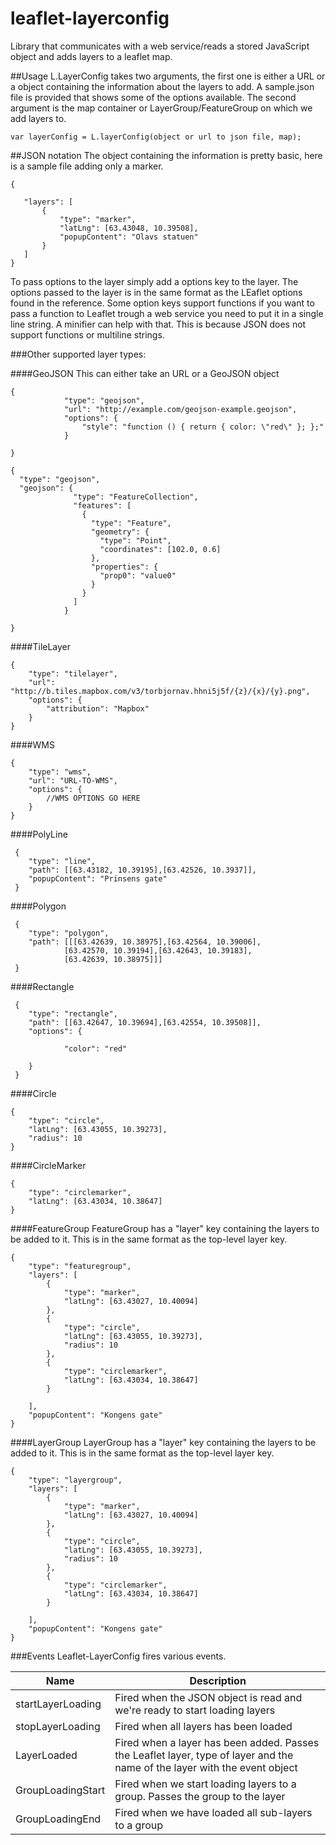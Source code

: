 leaflet-layerconfig
===================

Library that communicates with a web service/reads a stored JavaScript object and adds layers to a leaflet map.



##Usage
L.LayerConfig takes two arguments, the first one is either a URL or a object containing the information about the layers to add. A sample.json file is provided that shows some of the options available.
The second argument is the map container or LayerGroup/FeatureGroup on which we add layers to.

```
var layerConfig = L.layerConfig(object or url to json file, map);
```

##JSON notation
The object containing the information is pretty basic, here is a sample file adding only a marker.
 ```
{
    
    "layers": [
        {
            "type": "marker",
            "latLng": [63.43048, 10.39508],
            "popupContent": "Olavs statuen"
        }
    ]
}
 ```

 To pass options to the layer simply add a options key to the layer. The options passed to the layer is in the same format as the LEaflet options found in the reference.
 Some option keys support functions if you want to pass a function to Leaflet trough a web service you need to put it in a single line string. A minifier can help with that. This is because JSON does not support functions or multiline strings.

 ###Other supported layer types:

####GeoJSON
This can either take an URL or a GeoJSON object

```
{
         	"type": "geojson",
         	"url": "http://example.com/geojson-example.geojson",
         	"options": {
         		"style": "function () { return { color: \"red\" }; };"
         	}

}
```

```
{
  "type": "geojson",
  "geojson": {
			  "type": "FeatureCollection",
			  "features": [
			    {
			      "type": "Feature",
			      "geometry": {
			        "type": "Point",
			        "coordinates": [102.0, 0.6]
			      },
			      "properties": {
			        "prop0": "value0"
			      }
			    }
			  ]
			}

}
```
####TileLayer
```
{
    "type": "tilelayer",
    "url": "http://b.tiles.mapbox.com/v3/torbjornav.hhni5j5f/{z}/{x}/{y}.png",
    "options": {
        "attribution": "Mapbox"
    }
}
```
####WMS
```
{
    "type": "wms",
    "url": "URL-TO-WMS",
    "options": {
        //WMS OPTIONS GO HERE
    }
}
```
####PolyLine
```
 {
    "type": "line",
    "path": [[63.43182, 10.39195],[63.42526, 10.3937]],
    "popupContent": "Prinsens gate"
 }
```
####Polygon
```
 {
    "type": "polygon",
    "path": [[[63.42639, 10.38975],[63.42564, 10.39006],
    	    [63.42570, 10.39194],[63.42643, 10.39183],
    	    [63.42639, 10.38975]]]
 }
```
####Rectangle
```
 {
    "type": "rectangle",
    "path": [[63.42647, 10.39694],[63.42554, 10.39508]],
    "options": {
        
            "color": "red"
        
    }
 }
```
####Circle
```
{ 
    "type": "circle",
    "latLng": [63.43055, 10.39273],
    "radius": 10
}
```
####CircleMarker
```
{
    "type": "circlemarker",
    "latLng": [63.43034, 10.38647]
}
```

####FeatureGroup
FeatureGroup has a "layer" key containing the layers to be added to it. This is in the same format as the top-level layer key.
```
{
    "type": "featuregroup",
    "layers": [
        {
            "type": "marker",
            "latLng": [63.43027, 10.40094]
        },
        { 
            "type": "circle",
            "latLng": [63.43055, 10.39273],
            "radius": 10
        },
        {
            "type": "circlemarker",
            "latLng": [63.43034, 10.38647]
        }

    ],
    "popupContent": "Kongens gate"
}
```
####LayerGroup
LayerGroup has a "layer" key containing the layers to be added to it. This is in the same format as the top-level layer key.
```
{
    "type": "layergroup",
    "layers": [
        {
            "type": "marker",
            "latLng": [63.43027, 10.40094]
        },
        { 
            "type": "circle",
            "latLng": [63.43055, 10.39273],
            "radius": 10
        },
        {
            "type": "circlemarker",
            "latLng": [63.43034, 10.38647]
        }

    ],
    "popupContent": "Kongens gate"
}
```
###Events
Leaflet-LayerConfig fires various events.

| Name | Description |
| ---- | ----------- |
| startLayerLoading |Fired when the JSON object is read and we're ready to start loading layers |
| stopLayerLoading | Fired when all layers has been loaded |
| LayerLoaded | Fired when a layer has been added. Passes the Leaflet layer, type of layer and the name of the layer with the event object |
| GroupLoadingStart | Fired when we start loading layers to a group. Passes the group to the layer |
| GroupLoadingEnd | Fired when we have loaded all sub-layers to a group |

